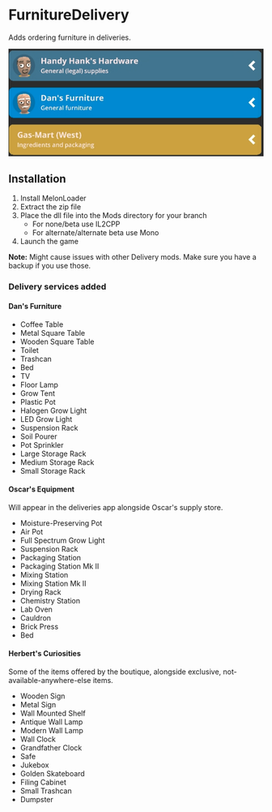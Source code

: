 # FurnitureDelivery

Adds ordering furniture in deliveries.

![listing in deliveries app](https://raw.githubusercontent.com/k073l/s1-FurnitureDelivery/master/assets/listing.png)

## Installation
1. Install MelonLoader
2. Extract the zip file
3. Place the dll file into the Mods directory for your branch
   - For none/beta use IL2CPP
   - For alternate/alternate beta use Mono
4. Launch the game

**Note:** Might cause issues with other Delivery mods. Make sure you have a backup if you use those.

### Delivery services added
#### Dan's Furniture
- Coffee Table
- Metal Square Table
- Wooden Square Table
- Toilet
- Trashcan
- Bed
- TV
- Floor Lamp
- Grow Tent
- Plastic Pot
- Halogen Grow Light
- LED Grow Light
- Suspension Rack
- Soil Pourer
- Pot Sprinkler
- Large Storage Rack
- Medium Storage Rack
- Small Storage Rack

#### Oscar's Equipment
Will appear in the deliveries app alongside Oscar's supply store.
- Moisture-Preserving Pot
- Air Pot
- Full Spectrum Grow Light
- Suspension Rack
- Packaging Station
- Packaging Station Mk II
- Mixing Station
- Mixing Station Mk II
- Drying Rack
- Chemistry Station
- Lab Oven
- Cauldron
- Brick Press
- Bed

#### Herbert's Curiosities
Some of the items offered by the boutique, alongside exclusive, not-available-anywhere-else items.
- Wooden Sign
- Metal Sign
- Wall Mounted Shelf
- Antique Wall Lamp
- Modern Wall Lamp
- Wall Clock
- Grandfather Clock
- Safe
- Jukebox
- Golden Skateboard
- Filing Cabinet
- Small Trashcan
- Dumpster
